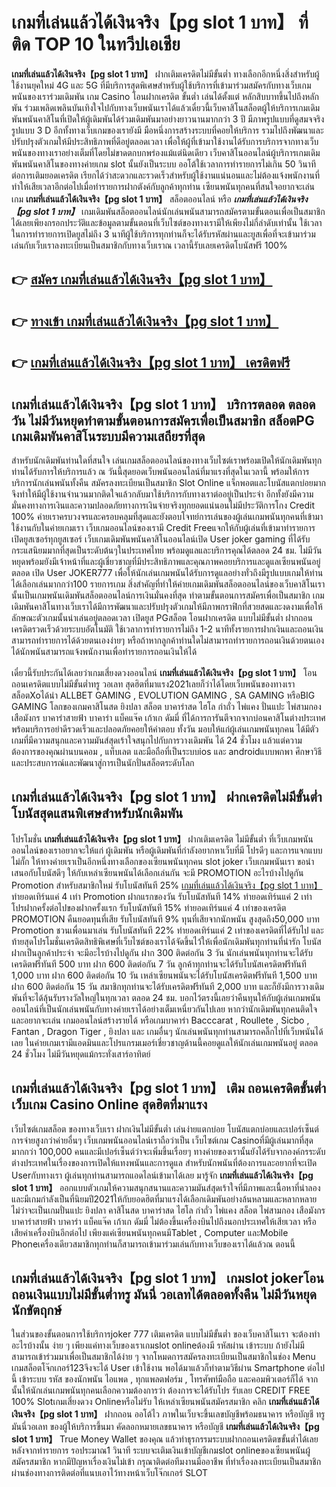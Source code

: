 # เกมที่เล่นแล้วได้เงินจริง【pg slot 1 บาท】  ที่ติด TOP 10 ในทวีปเอเชีย

**เกมที่เล่นแล้วได้เงินจริง【pg slot 1 บาท】** ฝากเติมเครดิตไม่มีขั้นต่ำ  ทางเลือกอีกหนึ่งสิ่งสำหรับผู้ใช้งานยุคใหม่ 4G และ 5G ที่มีบริการสุดพิเศษสำหรับผู้ใช้บริการที่เข้ามาร่วมสมัครกับทางเว็บเกมพนันของเราร่วมเดิมพัน เกม Casino  โอนฝากเครดิต ขั้นต่ำ เล่นได้ตั้งแต่ หลักสิบบาทขึ้นไปถึงหลักพัน ร่วมเพลิดเพลินบันเทิงใจไปกับทางเว็บพนันเราได้แล้วเดี๋ยวนี้เว็บคาสิโนสล็อตผู้ให้บริการเกมเดิมพันพนันคาสิโนที่เปิดให้ผู้เดิมพันได้ร่วมเดิมพันมาอย่างยาวนานมากกว่า 3 ปี มีภาพรูปแบบที่ดูสมจจริง รูปแบบ 3 D
อีกทั้งทางเว็บเกมของเรายังมี มือหนึ่งการสร้างระบบที่คอยให้บริการ  รวมไปถึงพัฒนาและปรับปรุงตัวเกมให้มีประสิทธิภาพที่ดีอยู่ตลอดเวลา เพื่อให้ผู้ที่เข้ามาใช้งานได้รับการบริการจากทางเว็บพนันของทางเราอย่างเต็มที่โดยไม่ขาดตกบกพร่องแม้แต่นิดเดียว เว็บคาสิโนออนไลน์ผู้บริการเกมเดิมพันพนันคาสิโนของทางค่ายเกม slot นั้นยังเป็นระบบ ออโต้ใช้เวลาการทำรายการไม่เกิน 50 วินาที ต่อการเติมยอดเครดิต เรียกได้ว่าสะดวกและรวดเร็วสำหรับผู้ใช้งานแน่นอนและไม่ต้องแจ้งพนักงานที่ทำให้เสียเวลาอีกต่อไปเมื่อทำรายการฝากตังค์กับลูกค้าทุกท่าน
เซียนพนันทุกคนที่สนใจอยากจะเล่นเกม **เกมที่เล่นแล้วได้เงินจริง【pg slot 1 บาท】** สล็อตออนไลน์ หรือ ***เกมที่เล่นแล้วได้เงินจริง【pg slot 1 บาท】*** เกมเดิมพันสล็อตออนไลน์นักเล่นพนันสามารถสมัครตามขั้นตอนเพื่อเป็นสมาชิกได้เลยเพียงกรอกประวัติและข้อมูลตามขั้นตอนที่เว็บไซต์ของทางเรามีให้เพียงไม่กี่ลำดับเท่านั้น ใช้เวลาในการทำรายการเปิดยูสไม่ถึง 3 นาทีผู้ใช้บริการทุกท่านก็จะได้รับรหัสผ่านและยูสเพื่อที่จะเข้ามาร่วมเล่นกับเว็บเราลงทะเบียนเป็นสมาชิกกับทางเว็บเราณ เวลานี้รับเลยเครดิตโบนัสฟรี 100%

## 👉 [สมัคร เกมที่เล่นแล้วได้เงินจริง【pg slot 1 บาท】](https://archa888.com/)
## 👉 [ทางเข้า เกมที่เล่นแล้วได้เงินจริง【pg slot 1 บาท】](https://archa888.com/)
## 👉 [เกมที่เล่นแล้วได้เงินจริง【pg slot 1 บาท】 เครดิตฟรี](https://archa888.com/)

## เกมที่เล่นแล้วได้เงินจริง【pg slot 1 บาท】 บริการตลอด ตลอดวัน ไม่มีวันหยุดทำตามขั้นตอนการสมัครเพื่อเป็นสมาชิก สล็อตPG เกมเดิมพันคาสิโนระบบมีความเสถียรที่สุด 

สำหรับนักเดิมพันท่านใดที่สนใจ เล่นเกมสล็อตออนไลน์ของทางเว็บไซต์เราพร้อมเปิดให้นักเดิมพันทุกท่านได้รับการให้บริการแล้ว ณ วันนี้สุดยอดเว็บพนันออนไลน์ที่มาแรงที่สุดในเวลานี้ พร้อมให้การบริการนักเล่นพนันทั้งคืน สมัครลงทะเบียนเป็นสมาชิก Slot Online แจ็กพอตและโบนัสแตกบ่อยมาก จึงทำให้มีผู้ใช้งานจำนวนมากติดใจแล้วกลับมาใช้บริการกับทางเราต่ออยู่เป็นประจำ อีกทั้งยังมีความมั่นคงทางการเงินและความปลอดภัยทางการเงินจ่ายจริงทุกยอดแน่นอนไม่มีประวัติการโกง Credit 100% ค่ายเราครบวงจรและครอบคลุมที่สุดและยังตอบโจทย์การเล่นของผู้เล่นเกมพนันทุกคนที่เข้ามาใช้งานกับในค่ายเกมเรา
เว็บเกมออนไลน์ของเรามี Credit Freeแจกให้กับผู้เล่นที่เข้ามาทำรายการเปิดยูสเซอร์ทุกยูสเซอร์ เว็บเกมเดิมพันพนันคาสิโนออนไลน์เปิด User joker gaming ที่ได้รับกระแสนิยมมากที่สุดเป็นระดับต้นๆในประเทศไทย พร้อมดูแลและบริการคุณได้ตลอด 24 ชม. ไม่มีวันหยุดพร้อมยังมีเจ้าหน้าที่และผู้เชี่ยวชาญที่มีประสิทธิภาพและคุณภาพคอยบริการและดูแลเซียนพนันอยู่ตลอด เปิด User JOKER777 เพื่อให้นักเล่นเกมพนันได้รับการดูแลอย่างทั่วถึงมีรูปแบบเกมให้ท่านได้เลือกเล่นมากกว่า100 รายการเกม
สิ่งสำคัญที่ทำให้ค่ายเกมเดิมพันสล็อตออนไลน์ของเว็บคาสิโนเรานั้นเป็นเกมพนันเดิมพันสล็อตออนไลน์การเงินมั่นคงที่สุด ทำตามขั้นตอนการสมัครเพื่อเป็นสมาชิก  เกมเดิมพันคาสิโนทางเว็บเราได้มีการพัฒนาและปรับปรุงตัวเกมให้มีภาพกราฟิกที่สวยสดและงดงามเพื่อให้ลักษณะตัวเกมนั้นน่าเล่นอยู่ตลอดเวลา เปิดยูส PGสล็อต โอนฝากเครดิต แบบไม่มีขั้นต่ำ ฝากถอน เครดิตรวดเร็วด้วยระบบอัตโนมัติ ใช้เวลาการทำรายการไม่ถึง 1-2 นาทีทั้งรายการฝากเงินและถอนเงินสามารถทำรายการได้ด้วยตนเองง่ายๆ หรือถ้าหากลูกค้าท่านใดไม่สามารถทำรายการถอนเงินด้วยตนเองได้นักพนันสามารถแจ้งพนักงานเพื่อทำรายการถอนเงินให้ได้

เดี๋ยวนี้รับประกันได้เลยว่าเกมเสี่ยงดวงออนไลน์ **เกมที่เล่นแล้วได้เงินจริง【pg slot 1 บาท】** โอนถอนเครดิตแบบไม่มีขั้นต่ำทรู วอเลท สุดฮิตที่มาแรง2021เลยก็ว่าได้โดยเว็บพนันของทางเรา สล็อตXoได้นำ ALLBET GAMING , EVOLUTION GAMING , SA GAMING หรือBIG GAMING โลกของเกมคาสิโนสด ยิงปลา สล็อต บาคาร่าสด ไฮโล กำถั่ว ไพ่แคง ปั่นแปะ ไพ่สามกอง เสือมังกร บาคาร่าสายฟ้า บาคาร่า แบ็คแจ๊ค เก้าเก ดัมมี่ ที่ได้การการันตีจากจากบ่อนคาสิโนต่างประเทศ พร้อมบริการอย่าดีรวดเร็วและปลอดภัยคอยให้คำตอบ ทั้งวัน มอบให้แก่ผู้เล่นเกมพนันทุกคน ได้มีตัวเกมที่มีความสนุกและความมันส์สุดเร้าใจสนุกไปกับการวางเดิมพัน ได้ 24 ชั่วโมง แล้วแต่ความต้องการของคุณผ่านบนคอม , แท็บเลต และมือถือที่เป็นระบบios และ androidแบบพกพา ศึกษาวิธีและประสบการณ์และพัฒนาสู่การเป็นนักปั่นสล็อตระดับโลก

## เกมที่เล่นแล้วได้เงินจริง【pg slot 1 บาท】 ฝากเครดิตไม่มีขั้นต่ำ โบนัสสุดแสนพิเศษสำหรับนักเดิมพัน

โปรโมชั่น **เกมที่เล่นแล้วได้เงินจริง【pg slot 1 บาท】** ฝากเติมเครดิต ไม่มีขั้นต่ำ ที่เว็บเกมพนันออนไลน์ของเราอยากจะให้แก่  ผู้เดิมพัน หรือผู้เดิมพันที่กำลังอยากหาเว็บที่มี โปรดีๆ และการแจกแบบไม่กั๊ก ให้ทางค่ายเราเป็นอีกหนึ่งทางเลือกของเซียนพนันทุกคน slot joker เว็บเกมพนันเรา ขอนำเสนอกับโบนัสดีๆ ให้กับเหล่าเซียนพนันได้เลือกเล่นกัน จะมี PROMOTION อะไรบ้างไปดูกัน
 Promotion สำหรับสมาชิกใหม่ รับโบนัสทันที 25% [เกมที่เล่นแล้วได้เงินจริง【pg slot 1 บาท】](https://archa888.com/) ทำยอดเทิร์นแค่ 4 เท่า
 Promotion ฝากแรกของวัน รับโบนัสทันที 14% ทำยอดเทิร์นแค่ 2 เท่า
โปรฝากครั้งต่อไปของฝากครั้งแรก รับโบนัสทันที 15% ทำยอดเทิร์นแค่ 4 เท่าของเครดิต
 PROMOTION คืนยอดทุนที่เสีย รับโบนัสทันที 9% ทุนที่เสียจากนักพนัน สูงสุดถึง50,000 บาท
 Promotion ชวนเพื่อนมาเล่น รับโบนัสทันที 22% ทำยอดเทิร์นแค่ 2 เท่าของเครดิตที่ได้รับไป
และท้ายสุดโปรโมชั่นเครดิตสิทธิพิเศษที่เว็บไซต์ของเราได้จัดขึ้นไว้ให้เพื่อนักเดิมพันทุกท่านที่น่ารัก โบนัสฝากเป็นลูกค้าประจำ จะมีอะไรบ้างไปดูกัน
ฝาก 300 ติดต่อกัน 3 วัน นักเล่นพนันทุกท่านจะได้รับเครดิตฟรีทันที 500 บาท
ฝาก 600 ติดต่อกัน 7 วัน ลูกค้าทุกท่านจะได้รับโบนัสเครดิตฟรีทันที 1,000 บาท
ฝาก 600 ติดต่อกัน 10 วัน เหล่าเซียนพนันจะได้รับโบนัสเครดิตฟรีทันที 1,500 บาท
ฝาก 600 ติดต่อกัน 15 วัน สมาชิกทุกท่านจะได้รับเครดิตฟรีทันที 2,000 บาท
และก็ยังมีการวางเดิมพันที่จะได้ลุ้นรับรางวัลใหญ่ในทุกเวลา ตลอด 24 ชม. บอกไว้ตรงนี้เลยว่าคืนทุนให้กับผู้เล่นเกมพนันออนไลน์ที่เป็นนักเล่นพนันกับทางค่ายเราได้อย่างเต็มเหนี่ยวกันไปเลย หากว่านักเดิมพันทุกคนติดใจและอยากจะเล่น เกมออนไลน์สร้างรายได้ หรือเกมบาคาร่า Bacccarat , Roullete , Sicbo , Fantan , Dragon Tiger , ยิงปลา และ เกมอื่นๆ นักเล่นพนันทุกท่านสามารถคลิ๊กไปที่เว็บพนันได้เลย ในค่ายเกมเรามีแอดมินและโปรแกรมเมอร์เชี่ยวชาญด้านนี้คอยดูแลให้นักเล่นเกมพนันอยู่ ตลอด 24 ชั่วโมง ไม่มีวันหยุดแม้กระทั่งเสาร์อาทิตย์

## เกมที่เล่นแล้วได้เงินจริง【pg slot 1 บาท】 เติม ถอนเครดิตขั้นต่ำ  เว็บเกม  Casino Online สุดฮิตที่มาแรง

เว็บไซต์เกมสล็อต ของทางเว็บเรา ฝากเงินไม่มีขั้นต่ำ เล่นง่ายแตกบ่อย โบนัสแตกบ่อยและเปอร์เซ็นต์การจ่ายสูงกว่าค่ายอื่นๆ เว็บเกมพนันออนไลน์เราถือว่าเป็น เว็บไซต์เกม Casinoที่มีผู้เล่นมากที่สุดมากกว่า 100,000 คนและมีเปอร์เซ็นต์ว่าจะเพิ่มขึ้นเรื่อยๆ ทางค่ายของเรานั้นยังได้รับจากองค์กรระดับต่างประเทศในเรื่องของการเปิดให้แทงพนันและการดูแล สำหรับนักพนันที่ต้องการและอยากที่จะเปิด Userกับทางเรา ผู้เล่นทุกท่านสามารถแอดไลน์เข้ามาได้เลย
	มารู้จัก **เกมที่เล่นแล้วได้เงินจริง【pg slot 1 บาท】** ออกแบบตัวเกมให้ความสนุกสนานและความมันส์สุดเร้าใจที่มีภาพและเนื้อหาที่น่าลอง และมีเกมกำลังเป็นที่นิยมปี2021ให้กับยอดฮิตที่มาแรงได้เลือกเดิมพันอย่างล้นหลามและหลากหลาย  ไม่ว่าจะเป็นเกมปั่นแปะ ยิงปลา คาสิโนสด บาคาร่าสด ไฮโล กำถั่ว ไพ่แคง สล็อต ไพ่สามกอง เสือมังกร บาคาร่าสายฟ้า บาคาร่า แบ็คแจ๊ค เก้าเก ดัมมี่ ไม่ต้องขึ้นเครื่องบินไปถึงนอกประเทศให้เสียเวลา หรือเสียค่าเครื่องบินอีกต่อไป เพียงแค่เซียนพนันทุกคนมีTablet , Computer และMobile Phoneเครื่องเดียวสมาชิกทุกท่านก็สามารถเข้ามาร่วมเล่นกับทางเว็บของเราได้แล้วณ ตอนนี้

## เกมที่เล่นแล้วได้เงินจริง【pg slot 1 บาท】 เกมslot jokerโอนถอนเงินแบบไม่มีขั้นต่ำทรู มันนี่ วอเลทได้ตลอดทั้งคืน ไม่มีวันหยุดนักขัตฤกษ์

ในส่วนของขั้นตอนการใช้บริการjoker 777 เติมเครดิต แบบไม่มีขั้นต่ำ ของเว็บคาสิโนเรา จะต้องทำอะไรบ้างนั้น ง่าย ๆ เพียงแค่ทางเว็บของเราเกมslot onlineต้องมี รหัสผ่าน เข้าระบบ ถ้ายังไม่มีสามารถเข้าร่วมมาเพื่อเป็นสมาชิกได้ง่าย ๆ จากโหมดการสมัครลงทะเบียนเป็นสมาชิกในช่อง Menu เกมสล็อตโจ๊กเกอร์123จึงจะได้ User เข้าใช้งาน พอได้มาแล้วก็ทำตามวิธีผ่าน Smartphone ต่อไปนี้
เข้าระบบ รหัส  ของนักพนัน ไอแพด , ทุกแพลตฟอร์ม , โทรศัพท์มือถือ และคอมพิวเตอร์ก็ได้
จากนั้นให้นักเล่นเกมพนันทุกคนเลือกความต้องการว่า ต้องการจะได้รับโปร รับเลย CREDIT FREE 100% Slotเกมเสี่ยงดวง Onlineหรือไม่รับ
ให้เหล่าเซียนพนันสมัครสมาชิก คลิก **เกมที่เล่นแล้วได้เงินจริง【pg slot 1 บาท】** ฝากถอน ออโต้ไว ภาพในเว็บจะขึ้นเลขบัญชีพร้อมธนาคาร หรือบัญชี ทรู มันนี่วอเลท ของผู้ให้บริการขึ้นมา
คัดลอกหมายเลขธนาคาร หรือบัญชี **เกมที่เล่นแล้วได้เงินจริง【pg slot 1 บาท】** True Money Wallet ของคุณ แล้วทำธุรกรรมระบบฝากถอนเครดิตขขั้นต่ำได้เลย
หลังจากทำรายการ รอประมาณ1 วินาที ระบบจะเติมเงินเข้าบัญชีเกมslot onlineของเซียนพนันผู้สมัครสมาชิก
หากมีปัญหาเรื่องเงินไม่เข้า กรุณาติดต่อทีมงานมืออาชีพ ที่ทำเรื่องลงทะเบียนเป็นสมาชิกผ่านช่องทางการติดต่อที่แนบเอาไว้ทางหน้าเว็บโจ๊กเกอร์ SLOT


